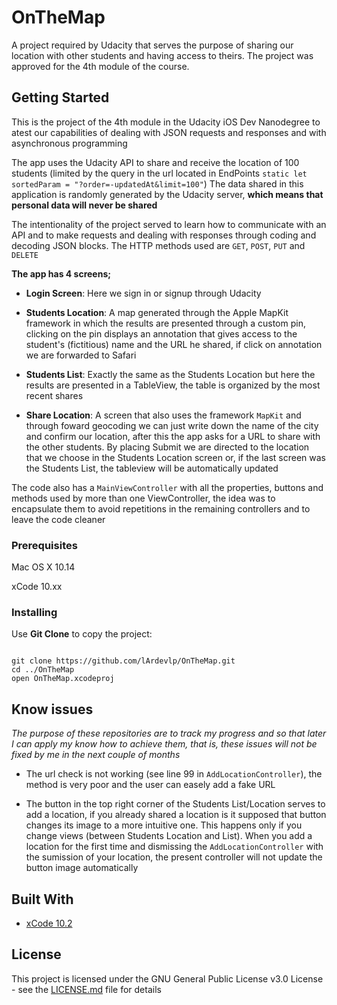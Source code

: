 # OnTheMap

A project required by Udacity that serves the purpose of sharing our location with other students and having access to theirs.
The project was approved for the 4th module of the course.


## Getting Started

This is the project of the 4th module in the Udacity iOS Dev Nanodegree to atest our capabilities of dealing with JSON requests and responses and with asynchronous programming

The app uses the Udacity API to share and receive the location of 100 students (limited by the query in the url located in EndPoints `static let sortedParam = "?order=-updatedAt&limit=100"`)
The data shared in this application is randomly generated by the Udacity server, **which means that personal data will never be shared**

The intentionality of the project served to learn how to communicate with an API and to make requests and dealing with responses through coding and decoding JSON blocks. The HTTP methods used are `GET`, `POST`, `PUT` and `DELETE`


**The app has 4 screens;**


- **Login Screen**: Here we sign in or signup through Udacity

- **Students Location**: A map generated through the Apple MapKit framework in which the results are presented through a custom pin, clicking on the pin displays an annotation that gives access to the student's (fictitious) name and the URL he shared, if click on annotation we are forwarded to Safari

- **Students List**: Exactly the same as the Students Location but here the results are presented in a TableView, the table is organized by the most recent shares

- **Share Location**: A screen that also uses the framework `MapKit` and through foward geocoding we can just write down the name of the city and confirm our location, after this the app asks for a URL to share with the other students. By placing Submit we are directed to the location that we choose in the Students Location screen or, if the last screen was the Students List, the tableview will be automatically updated 

The code also has a `MainViewController` with all the properties, buttons and methods used by more than one ViewController, the idea was to encapsulate them to avoid repetitions in the remaining controllers and to leave the code cleaner


### Prerequisites

Mac OS X 10.14

xCode 10.xx


### Installing

Use **Git Clone** to copy the project:

```

git clone https://github.com/lArdevlp/OnTheMap.git
cd ../OnTheMap
open OnTheMap.xcodeproj

```


## Know issues 

*The purpose of these repositories are to track my progress and so that later I can apply my know how to achieve them, that is, these issues will not be fixed by me in the next couple of months*

- The url check is not working (see line 99 in `AddLocationController`), the method is very poor and the user can easely add a fake URL

- The button in the top right corner of the Students List/Location serves to add a location, if you already shared a location is it supposed that button changes its image to a more intuitive one. This happens only if you change views (between Students Location and List). When you add a location for the first time and dismissing the `AddLocationController` with the sumission of your location, the present controller will not update the button image automatically


## Built With

* [xCode 10.2](https://developer.apple.com/xcode/) 

## License

This project is licensed under the GNU General Public License v3.0 License - see the [LICENSE.md](LICENSE.md) file for details
